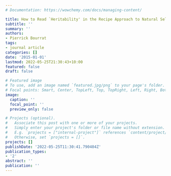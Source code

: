 ```yaml
---
# Documentation: https://wowchemy.com/docs/managing-content/

title: How to Read `Heritability' in the Recipe Approach to Natural Selection
subtitle: ''
summary: ''
authors:
- Pierrick Bourrat
tags:
- journal article
categories: []
date: '2015-01-01'
lastmod: 2022-05-25T21:30:43+10:00
featured: false
draft: false

# Featured image
# To use, add an image named `featured.jpg/png` to your page's folder.
# Focal points: Smart, Center, TopLeft, Top, TopRight, Left, Right, BottomLeft, Bottom, BottomRight.
image:
  caption: ''
  focal_point: ''
  preview_only: false

# Projects (optional).
#   Associate this post with one or more of your projects.
#   Simply enter your project's folder or file name without extension.
#   E.g. `projects = ["internal-project"]` references `content/project/deep-learning/index.md`.
#   Otherwise, set `projects = []`.
projects: []
publishDate: '2022-05-25T11:30:41.790404Z'
publication_types:
- '2'
abstract: ''
publication: ''
---
```

